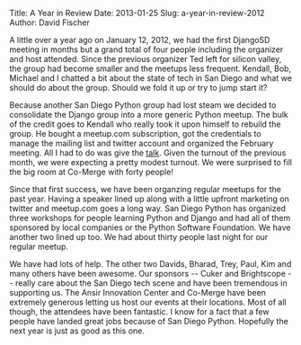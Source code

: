 Title: A Year in Review
Date: 2013-01-25
Slug: a-year-in-review-2012
Author: David Fischer


A little over a year ago on January 12, 2012, we had the first DjangoSD meeting
in months but a grand total of four people including the organizer and host
attended. Since the previous organizer Ted left for silicon valley, the group
had become smaller and the meetups less frequent. Kendall, Bob, Michael and I
chatted a bit about the state of tech in San Diego and what we should do about
the group. Should we fold it up or try to jump start it?

Because another San Diego Python group had lost steam we decided to consolidate
the Django group into a more generic Python meetup. The bulk of the credit goes
to Kendall who really took it upon himself to rebuild the group. He bought a
meetup.com subscription, got the credentials to manage the mailing list and
twitter account and organized the February meeting. All I had to do was give the
<a href="https://github.com/davidfischer/Securing-Your-Django-Site-Presentation">talk</a>.
Given the turnout of the previous month, we were expecting a pretty
modest turnout. We were surprised to fill the big room at Co-Merge with forty
people!

Since that first success, we have been organzing regular meetups for the past
year. Having a speaker lined up along with a little upfront marketing on twitter
and meetup.com goes a long way. San Diego Python has organized three workshops
for people learning Python and Django and had all of them sponsored by local
companies or the Python Software Foundation. We have another two lined up too.
We had about thirty people last night for our regular meetup.

We have had lots of help. The other two Davids, Bharad, Trey, Paul, Kim and
many others have been awesome. Our sponsors -- Cuker and Brightscope -- really
care about the San Diego tech scene and have been tremendous in supporting us.
The Ansir Innovation Center and Co-Merge have been extremely generous letting us
host our events at their locations. Most of all though, the attendees have been
fantastic. I know for a fact that a few people have landed great jobs because
of San Diego Python. Hopefully the next year is just as good as this one.

